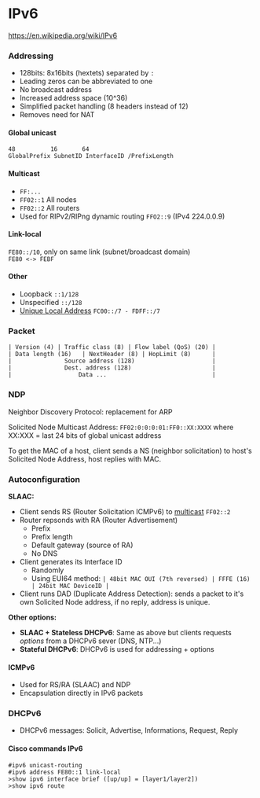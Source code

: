 # IPv6

https://en.wikipedia.org/wiki/IPv6

### Addressing

* 128bits: 8x16bits (hextets) separated by `:`  
* Leading zeros can be abbreviated to one  
* No broadcast address
* Increased address space (10^36)
* Simplified packet handling (8 headers instead of 12)
* Removes need for NAT

#### Global unicast

```
48          16       64
GlobalPrefix SubnetID InterfaceID /PrefixLength
```

#### Multicast

* `FF:...`
* `FF02::1` All nodes
* `FF02::2` All routers
* Used for RIPv2/RIPng dynamic routing `FFO2::9` (IPv4 224.0.0.9)


#### Link-local

`FE80::/10`, only on same link (subnet/broadcast domain)  
`FE80 <-> FEBF`


#### Other

 * Loopback `::1/128`
 * Unspecified `::/128`
 * [Unique Local Address](https://en.wikipedia.org/wiki/Unique_local_address) `FC00::/7 - FDFF::/7`


### Packet

```
| Version (4) | Traffic class (8) | Flow label (QoS) (20) |
| Data length (16)   | NextHeader (8) | HopLimit (8)      |
|               Source address (128)                      |
|               Dest. address (128)                       |
|                   Data ...                              |
```

### NDP

Neighbor Discovery Protocol: replacement for ARP

Solicited Node Multicast Address: `FF02:0:0:0:01:FF0::XX:XXXX` where  XX:XXX = last 24 bits of global unicast address

To get the MAC of a host, client sends a NS (neighbor solicitation) to host's Solicited Node Address, host replies with MAC.


### Autoconfiguration

**SLAAC:**

  * Client sends RS (Router Solicitation ICMPv6) to [multicast](#multicast) `FF02::2`
  * Router repsonds with RA (Router Advertisement)
    * Prefix
    * Prefix length
    * Default gateway (source of RA)
    * No DNS
  * Client generates its Interface ID
    * Randomly
    * Using EUI64 method: `| 48bit MAC OUI (7th reversed) | FFFE (16) | 24bit MAC DeviceID |`
  * Client runs DAD (Duplicate Address Detection): sends a packet to it's own Solicited Node address, if no reply, address is unique.

**Other options:**
 * **SLAAC + Stateless DHCPv6**: Same as above but clients requests _options_ from a DHCPv6 sever (DNS, NTP...)
 * **Stateful DHCPv6**: DHCPv6 is used for addressing + options


#### ICMPv6
 
 * Used for RS/RA (SLAAC) and NDP
 * Encapsulation directly in IPv6 packets


### DHCPv6

 * DHCPv6 messages: Solicit, Advertise, Informations, Request, Reply

#### Cisco commands IPv6

    #ipv6 unicast-routing
    #ipv6 address FE80::1 link-local
    >show ipv6 interface brief ([up/up] = [layer1/layer2])
    >show ipv6 route
```
